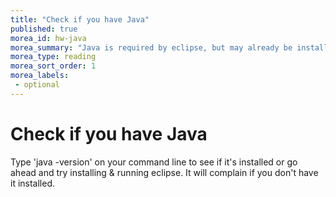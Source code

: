 ```yaml
---
title: "Check if you have Java"
published: true
morea_id: hw-java
morea_summary: "Java is required by eclipse, but may already be installed on your system (e.g., as part of Mac OS X)."
morea_type: reading
morea_sort_order: 1
morea_labels:
 - optional
---
```

# Check if you have Java

Type 'java -version' on your command line to see if it's installed or go ahead and try installing & running eclipse. It will complain if you don't have it installed.